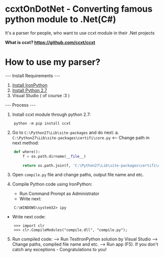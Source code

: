 # ccxtOnDotNet - Converting famous python module to .Net(C#)
It's a parser for people, who want to use ccxt module in their .Net projects

**What is ccxt? https://github.com/ccxt/ccxt**

# How to use my parser?

--- Install Requirements ---

1. [Install IronPython]( http://ironpython.net/download/ )
2. [Install Python 2.7]( https://www.python.org/downloads/ )
3. Visual Studio ( of course :3 )

--- Process ---

1. Install ccxt module through python 2.7:
```Shell
	python -m pip install ccxt
```
2. Go to `C:\Python27\Lib\site-packages` and do next:
	a. `C:\Python27\Lib\site-packages\certifi\core.py` <-- Change path in next method:
```Python
    def where():
        f = os.path.dirname(__file__)
    
        return os.path.join(f, 'C:\Python27\Lib\site-packages\certifi\cacert.pem')
```

3. Open `compile.py` file and change paths, output file name and etc.

4. Compile Python code using IronPython:
   - Run Command Prompt as Administrator
   - Write next:
```Shell
	C:\WINDOWS\system32> ipy
```
   - Write next code:
```Shell
	>>> import clr
	>>> clr.CompileModules("compile.dll", "compile.py");
```

5. Run compiled code:
	--> Run TestIronPython solution by Visual Studio
	--> Change paths, compiled file name and etc.
	--> Run app (F5). If you don't catch any exceptions - Congratulations to you!
